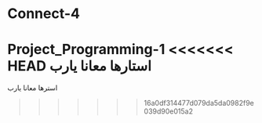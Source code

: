 # Connect-4
Project_Programming-1
<<<<<<< HEAD
استارها معانا يارب
=======

استرها معانا يارب
>>>>>>> 16a0df314477d079da5da0982f9e039d90e015a2
